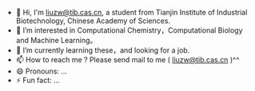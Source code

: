 - 👋 Hi, I'm liuzw@tib.cas.cn, a student from Tianjin Institute of Industrial Biotechnology, Chinese Academy of Sciences.
- 👀 I’m interested in Computational Chemistry，Computational Biology and Machine Learning。
- 🌱 I’m currently learning these，and looking for a job.
- 📫 How to reach me ? Please send mail to me ( liuzw@tib.cas.cn )^^
- 😄 Pronouns: ...
- ⚡ Fun fact: ...

<!---
Nightcoagulation/Nightcoagulation is a ✨ special ✨ repository because its `README.md` (this file) appears on your GitHub profile.
You can click the Preview link to take a look at your changes.
--->
